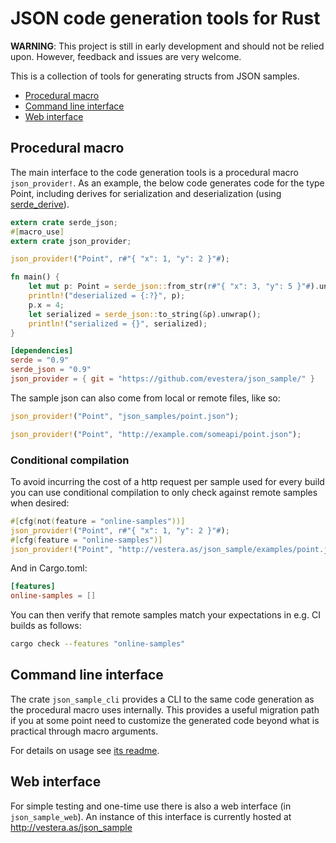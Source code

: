 # JSON code generation tools for Rust

**WARNING**: This project is still in early development and should not be relied upon. However, feedback and issues are very welcome.

This is a collection of tools for generating structs from JSON samples.

- [Procedural macro](#procedural-macro)
- [Command line interface](#command-line-interface)
- [Web interface](#web-interface)

## Procedural macro

The main interface to the code generation tools is a procedural macro `json_provider!`. As an example, the below code generates code for the type Point, including derives for serialization and deserialization (using [serde_derive](https://crates.io/crates/serde_derive)).

```rust
extern crate serde_json;
#[macro_use]
extern crate json_provider;

json_provider!("Point", r#"{ "x": 1, "y": 2 }"#);

fn main() {
    let mut p: Point = serde_json::from_str(r#"{ "x": 3, "y": 5 }"#).unwrap();
    println!("deserialized = {:?}", p);
    p.x = 4;
    let serialized = serde_json::to_string(&p).unwrap();
    println!("serialized = {}", serialized);
}
```

```toml
[dependencies]
serde = "0.9"
serde_json = "0.9"
json_provider = { git = "https://github.com/evestera/json_sample/" }
```

The sample json can also come from local or remote files, like so:

```rust
json_provider!("Point", "json_samples/point.json");

json_provider!("Point", "http://example.com/someapi/point.json");
```

### Conditional compilation

To avoid incurring the cost of a http request per sample used for every build you can use conditional compilation to only check against remote samples when desired:

```rust
#[cfg(not(feature = "online-samples"))]
json_provider!("Point", r#"{ "x": 1, "y": 2 }"#);
#[cfg(feature = "online-samples")]
json_provider!("Point", "http://vestera.as/json_sample/examples/point.json");
```

And in Cargo.toml:
```toml
[features]
online-samples = []
```

You can then verify that remote samples match your expectations in e.g. CI builds as follows:
```sh
cargo check --features "online-samples"
```


## Command line interface

The crate `json_sample_cli` provides a CLI to the same code generation as the procedural macro uses internally. This provides a useful migration path if you at some point need to customize the generated code beyond what is practical through macro arguments.

For details on usage see [its readme](json_sample_cli/README.md).


## Web interface

For simple testing and one-time use there is also a web interface (in `json_sample_web`). An instance of this interface is currently hosted at <http://vestera.as/json_sample>

